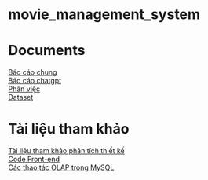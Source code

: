 # movie_management_system

# Documents
[Báo cáo chung](https://docs.google.com/document/d/1FD2s2A-t6NCjHwGhPgzN0yKXfmZ2cBS6XVZDjBH8GHg/edit?usp=sharing) <br>
[Báo cáo chatgpt](https://docs.google.com/document/d/1gqM75c5VyGSshGYpd_r02YN0XXUc64-k6ylNBAbjny8/edit?usp=sharing) <br>
[Phân việc](https://docs.google.com/spreadsheets/d/1bO-an0VVDZR8JRxPnexCyKO6IlXSkSHLxYNHbN6qDf8/edit?usp=sharing) <br>
[Dataset](https://www.kaggle.com/datasets/rounakbanik/the-movies-dataset)

# Tài liệu tham khảo
[Tài liệu tham khảo phân tích thiết kế](https://docs.google.com/document/d/131fpL8G80h6UvIMrOOEW3FHA6EYXhHd9lNma18Zgro4/edit?usp=sharing) <br>
[Code Front-end](https://github.com/tushar-2223/BlueBird-Movies) <br>
[Các thao tác OLAP trong MySQL](https://youtu.be/KLPULneM4mo?si=dTFzmakGDNqMtfzc)
